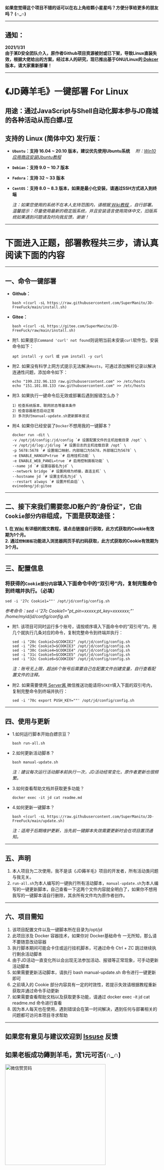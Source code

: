 __如果您觉得这个项目不错的话可以在右上角给颗小星星吗？方便分享给更多的朋友吗？ (∩_∩)__

***

## 通知：
__2021/1/31__\
__由于某D安全团队介入，原作者Github项目资源被封或已下架，导致Linux直装失效，根据大佬给出的方案，经过本人的研究，现已推出基于GNU/Linux的[ Dokcer ](https://hub.docker.com/r/evinedeng/jd)版本，请大家重新部署！__

***

# 《JD薅羊毛》一键部署 For Linux
## 用途：通过JavaScript与Shell自动化脚本参与JD商城的各种活动从而白嫖J豆
## 支持的 Linux (简体中文) 发行版：
- __`Ubuntu`：支持 16.04 ~ 20.10 版本，建议优先使用Ubuntu系统__  　_附：[Win10应用商店安装Ubuntu教程](https://github.com/SuperManito/JD-FreeFuck/wiki/Windows10-Install-Ubuntu)_
- __`Debian`：支持 9.0 ~ 10.7 版本__
- __`Fedora`：支持 32 ~ 33 版本__
- __`CentOS`：支持 8.0 ~ 8.3 版本，如果是最小化安装，请通过SSH方式进入到终端__

  _注：如果您使用的系统不在本人支持范围内，请根据[ Wiki教程 ](https://github.com/SuperManito/JD-FreeFuck/wiki/%E9%92%88%E5%AF%B9%E9%A1%B9%E7%9B%AE%E6%9C%AA%E9%80%82%E9%85%8D%E7%9A%84-Linux%E5%8F%91%E8%A1%8C%E7%89%88-%E7%9A%84%E9%83%A8%E7%BD%B2%E6%96%B9%E6%B3%95)，自行部署。_\
  _温馨提示：尽量使用最新的稳定版系统，并且安装语言使用简体中文，旧版系统如果遇到问题请及时向我反馈，谢谢！_
    
***

# 下面进入正题，部署教程共三步，请认真阅读下面的内容
    
***

## 一、命令一键部署
- __Github：__

      bash <(curl -sL https://raw.githubusercontent.com/SuperManito/JD-FreeFuck/main/install.sh)
- __Gitee：__

      bash <(curl -sL https://gitee.com/SuperManito/JD-FreeFuck/raw/main/install.sh)
- 附1. 如果提示`Command 'curl' not found`则说明当前未安装`curl`软件包，安装命令如下：

      apt install -y curl 或 yum install -y curl
- 附2. 如果没有科学上网方式提示无法解决`Hosts`，可通过添加解析记录以解决连通性问题，添加命令如下：

      echo "199.232.96.133 raw.githubusercontent.com" >> /etc/hosts
      echo "151.101.88.133 raw.githubusercontent.com" >> /etc/hosts
- 附3. 如果执行一键命令后无效或部署后遇到报错怎么办？

      1）检查系统版本、联网状态等基本条件
      2）检查容器是否启动正常
      3）多次执行manual-update.sh更新脚本尝试
- 附4. 如果你已经安装了`Docker`不想用我的一键脚本？

      docker run -dit \
      -v /opt/jd/config:/jd/config `# 设置配置文件的主机挂载目录 /opt` \
      -v /opt/jd/log:/jd/log `# 设置日志的主机挂载目录 /opt` \
      -p 5678:5678 `# 设置端口映射，内部端口为5678，外部端口为5678` \
      -e ENABLE_HANGUP=true `# 启用挂机功能` \
      -e ENABLE_WEB_PANEL=true `# 启用控制面板功能` \
      --name jd `# 设置容器名为jd` \
      --network bridge `# 设置网络为桥接，直连主机` \
      --hostname jd `# 设置主机名为jd` \
      --restart always `# 设置开机自启` \
      evinedeng/jd:gitee
    
***

## 二、接下来我们需要您JD账户的“身份证”，它由`Cookie部分内容`组成，下面是获取途径：
__1. 在[ Wiki ](https://github.com/SuperManito/JD-FreeFuck/wiki/GetCookies)有详细的图文教程，请点击链接自行获取，此方式获取的Cookie有效期为1个月。__\
__2. 通过`控制面板`功能进入浏览器网页手机扫码获取，此方式获取的Cookie有效期为3个月。__

***

## 三、配置信息
### 将获得的`Cookie部分内容`填入下面命令中的“双引号”内，复制完整命令到终端并执行。（必填）
    sed -i '27c Cookie1=""' /opt/jd/config/config.sh
  _参考命令：sed -i '27c Cookie1="pt_pin=xxxxx;pt_key=xxxxxxx;"' /home/myid/jd/config/config.sh_
- 附1. 该项目可同时运行多个账号，请按顺序填入下面命令中的“双引号”内，用几个就执行几条对应的命令，复制完整命令到终端并执行：

      sed -i "28c Cookie2=$COOKIE2" /opt/jd/config/config.sh
      sed -i "29c Cookie3=$COOKIE3" /opt/jd/config/config.sh
      sed -i "30c Cookie4=$COOKIE4" /opt/jd/config/config.sh
      sed -i "31c Cookie5=$COOKIE5" /opt/jd/config/config.sh
      sed -i "32c Cookie6=$COOKIE6" /opt/jd/config/config.sh
   _注：账号无上限，超出6个账号后需要自己在配置文件创建变量，自行查看配置文件的注释。_
- 附2. 如果需要使用[ Server酱 ](http://sc.ftqq.com/)微信推送功能请将`SCKEY`填入下面的双引号内，复制完整命令到终端并执行：

      sed -i '70c export PUSH_KEY=""' /opt/jd/config/config.sh

***

## 四、使用与更新
- 1.如何运行脚本开始白嫖京豆？

      bash run-all.sh
- 2.如何更新活动脚本？

      bash manual-update.sh
    _注：建议每次运行活动脚本前执行一次，JD活动经常变化，原作者更新也很频繁。_
- 3.如何查看帮助文档并获取更多功能？

      docker exec -it jd cat readme.md
- 4.如何更新一键脚本？

      bash <(curl -sL https://raw.githubusercontent.com/SuperManito/JD-FreeFuck/main/update.sh)
    _注：适用于后期维护更新，当先前一键脚本失效需要更新时会在项目置顶通知。_
    
***

## 五、声明
1. 本人项目为二次使用，我不是该《JD薅羊毛》项目的开发者，所有活动类问题与我无关。
2. `run-all.sh`为本人编写的一键执行所有活动脚本，`manual-update.sh`为本人编写的一键更新脚本，自己查看一下这两个文件内容就全明白了，如果你不想用我写的一键脚本请自行删除，其余所有文件均为原作者创作。
    
***

## 六、项目需知
1. 该项目配置文件以及一键脚本所在目录为/opt/jd
2. 此项目涉及 Docker 容器技术，如果你对 Docker基础命令 一无所知，那么请不要随意改动容器
3. 执行脚本期间可能会卡住或运行挂机脚本，可通过命令 Ctrl + ZC 跳过继续执行剩余活动脚本
4. 由于JD活动一直变化所以会出现无法参加活动、报错等正常现象，可手动更新活动脚本
5. 如果需要更新活动脚本，请执行 bash manual-update.sh 命令进行一键更新即可
6. 之前填入的 Cookie 部分内容具有一定的时效性，若提示失效请根据教程重新获取并通过命令手动更新
7. 如果需要查看帮助文档以及获取更多功能，请通过 docker exec -it jd cat readme.md 命令进行查看
8. 因为本人每天也在使用，遇到错误会在第一时间解决，遇到任何与部署相关的问题都可访问本项目寻求帮助

***

## 如果您有意见与建议欢迎到 [Issuse](https://github.com/SuperManito/JD-FreeFuck/issues) 反馈
## 如果老板成功薅到羊毛，赏1元可否(∩_∩)
<img src="https://a1.qpic.cn/psc?/V50n9XtX0l0n6J3udmyK2gRcEx1lPmFH/ruAMsa53pVQWN7FLK88i5m6GsPj*rJQrKSo6N9UFZGC1BHFpPrrRaDcpZz.ySsybH7kPVI1SDrOmO1SVGbzEgP*3kd0m0SctQXeeBRZE3iA!/b&ek=1&kp=1&pt=0&bo=6QTpBOkE6QQDEDU!&tl=1&vuin=1808077397&tm=1611579600&sce=60-1-1&rf=viewer_311" width="330" height="330" alt="微信赞赏码"/><br/>
